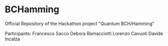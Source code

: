 # BCHamming
Official Repository of the Hackathon project "Quantum BCH/Hamming"

Participants: Francesco Sacco
              Debora Ramacciotti
              Lorenzo Cavuoti
              Davide Incalza
